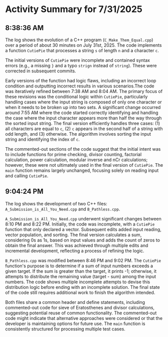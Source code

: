 # Activity Summary for 7/31/2025

## 8:38:36 AM
The log shows the evolution of a C++ program (`C_Make_Them_Equal.cpp`) over a period of about 30 minutes on July 31st, 2025.  The code implements a function `CutiePie` that processes a string `s` of length `n` and a character `c`.

The initial versions of `CutiePie` were incomplete and contained syntax errors (e.g., a missing `}` and a typo `strign` instead of `string`).  These were corrected in subsequent commits.  

Early versions of the function had logic flaws, including an incorrect loop condition and outputting incorrect results in various scenarios.The code was iteratively refined between 7:38 AM and 8:04 AM.  The primary focus of these revisions was the conditional logic within `CutiePie`, particularly handling cases where the input string is composed of only one character or when it needs to be broken up into two sets.  A significant change occurred around 7:55 AM where the code started correctly identifying and handling the case where the input character appears more than half the way through the sorted input string. The final version efficiently handles three cases: (1) all characters are equal to `c`, (2) `c` appears in the second half of a string with odd length, and (3) otherwise. The algorithm involves sorting the input string and identifying the index of `c`.

The commented-out sections of the code suggest that the initial intent was to include functions for prime checking, divisor counting, factorial calculation, power calculation, modular inverse and nCr calculations; however, these were not ultimately used in the final version of `CutiePie`.  The `main` function remains largely unchanged, focusing solely on reading input and calling `CutiePie`.


## 9:04:24 PM
The log shows the development of two C++ files: `A_Submission_is_All_You_Need.cpp` and `B_Pathless.cpp`.

`A_Submission_is_All_You_Need.cpp` underwent significant changes between 8:10 PM and 8:22 PM.  Initially, the code was incomplete, with a `CutiePie` function that only declared a vector.  Subsequent edits added input reading, vector population, and sorting.  The final version calculates a sum, considering 0s as 1s,  based on input values and adds the count of zeros to obtain the final answer. This was achieved through multiple edits and incremental development, reflecting a process of refining the logic.

`B_Pathless.cpp` was modified between 8:46 PM and 9:02 PM.  The `CutiePie` function's purpose is to determine if a sum of input numbers exceeds a given target.  If the sum is greater than the target, it prints -1; otherwise, it attempts to distribute the remaining value (target - sum) among the input numbers. The code shows multiple incomplete attempts to devise this distribution logic before ending with an incomplete solution.  The final state of the code  still requires additional work to finish the algorithm intended.

Both files share a common header and define statements,  including commented-out code for sieve of Eratosthenes and divisor calculations, suggesting potential reuse of common functionality.  The commented-out code might indicate that alternative approaches were considered or that the developer is maintaining options for future use.  The `main` function is consistently structured for processing multiple test cases.
